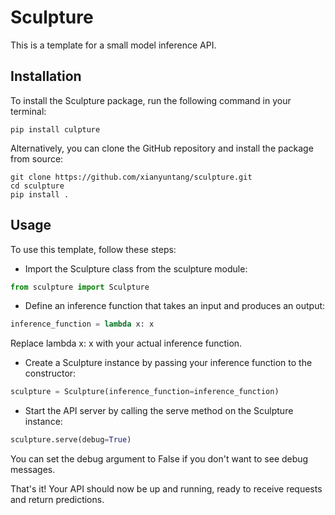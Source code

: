 # Sculpture

This is a template for a small model inference API.

## Installation

To install the Sculpture package, run the following command in your terminal:

```shell
pip install culpture
```

Alternatively, you can clone the GitHub repository and install the package from source:

```shell
git clone https://github.com/xianyuntang/sculpture.git
cd sculpture
pip install .
```

## Usage

To use this template, follow these steps:

* Import the Sculpture class from the sculpture module:

```python
from sculpture import Sculpture
```

* Define an inference function that takes an input and produces an output:

```python
inference_function = lambda x: x
```

Replace lambda x: x with your actual inference function.

* Create a Sculpture instance by passing your inference function to the constructor:

```python
sculpture = Sculpture(inference_function=inference_function)
```

* Start the API server by calling the serve method on the Sculpture instance:

```python
sculpture.serve(debug=True)
```

You can set the debug argument to False if you don't want to see debug messages.

That's it! Your API should now be up and running, ready to receive requests and return predictions.




